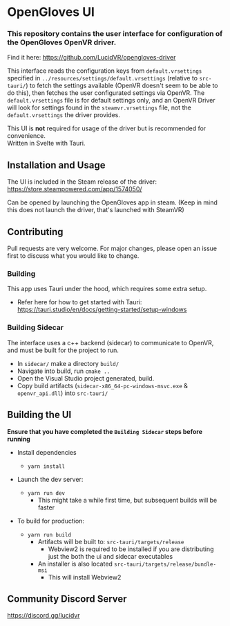 # OpenGloves UI

### This repository contains the user interface for configuration of the OpenGloves OpenVR driver.  
Find it here: https://github.com/LucidVR/opengloves-driver

This interface reads the configuration keys from `default.vrsettings` specified in `../resources/settings/default.vrsettings` (relative to `src-tauri/`) to fetch the settings available (OpenVR doesn't seem to be able to do this), then fetches the user configurated settings via OpenVR. The `default.vrsettings` file is for default settings only, and an OpenVR Driver will look for settings found in the `steamvr.vrsettings` file, not the `default.vrsettings` the driver provides.


This UI is **not** required for usage of the driver but is recommended for convenience.  
Written in Svelte with Tauri.

## Installation and Usage
The UI is included in the Steam release of the driver:
https://store.steampowered.com/app/1574050/ 

Can be opened by launching the OpenGloves app in steam. 
(Keep in mind this does not launch the driver, that's launched with SteamVR)
 
 ## Contributing
Pull requests are very welcome. For major changes, please open an issue first to discuss what you would like to change.

### Building
This app uses Tauri under the hood, which requires some extra setup.  
* Refer here for how to get started with Tauri: https://tauri.studio/en/docs/getting-started/setup-windows


### Building Sidecar
The interface uses a c++ backend (sidecar) to communicate to OpenVR, and must be built for the project to run.
* In `sidecar/` make a directory `build/`
* Navigate into build, run `cmake ..`
* Open the Visual Studio project generated, build.
* Copy build artifacts (`sidecar-x86_64-pc-windows-msvc.exe` & `openvr_api.dll`) into `src-tauri/`

## Building the UI
**Ensure that you have completed the `Building Sidecar` steps before running**  

* Install dependencies
    * `yarn install`
    
* Launch the dev server:
    * `yarn run dev`
        * This might take a while first time, but subsequent builds will be faster
    
* To build for production:
    * `yarn run build`
        * Artifacts will be built to: `src-tauri/targets/release`
            * Webview2 is required to be installed if you are distributing just the both the ui and sidecar executables
        * An installer is also located `src-tauri/targets/release/bundle-msi`
           * This will install Webview2
## Community Discord Server
https://discord.gg/lucidvr


